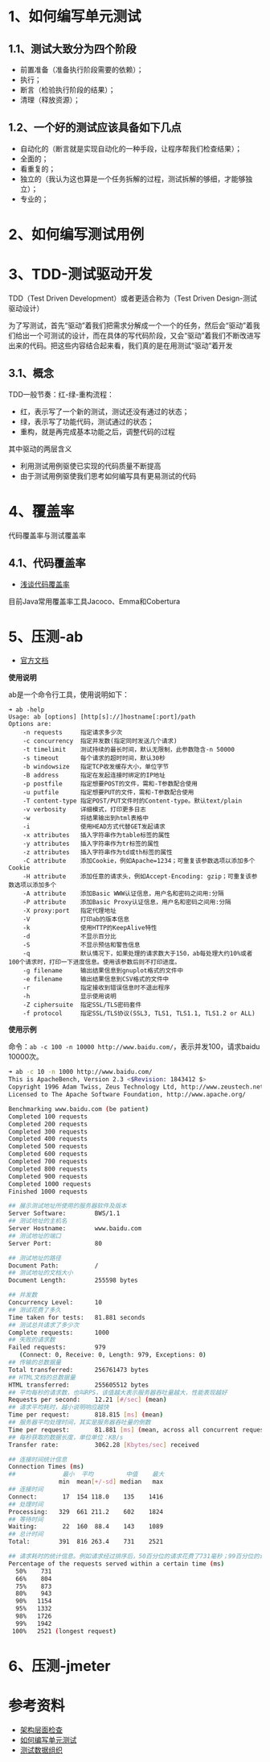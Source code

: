 # 1、如何编写单元测试

## 1.1、测试大致分为四个阶段

- 前置准备（准备执行阶段需要的依赖）；
- 执行；
- 断言（检验执行阶段的结果）；
- 清理（释放资源）；

## 1.2、一个好的测试应该具备如下几点

- 自动化的（断言就是实现自动化的一种手段，让程序帮我们检查结果）；
- 全面的；
- 看重复的；
-  独立的（我认为这也算是一个任务拆解的过程，测试拆解的够细，才能够独立）；
- 专业的；



# 2、如何编写测试用例

# 3、TDD-测试驱动开发

TDD（Test Driven Development）或者更适合称为（Test Driven Design-测试驱动设计）

为了写测试，首先“驱动”着我们把需求分解成一个一个的任务，然后会“驱动”着我们给出一个可测试的设计，而在具体的写代码阶段，又会“驱动”着我们不断改进写出来的代码。把这些内容结合起来看，我们真的是在用测试“驱动”着开发

## 3.1、概念

TDD一般节奏：红-绿-重构流程：
- 红，表示写了一个新的测试，测试还没有通过的状态；
- 绿，表示写了功能代码，测试通过的状态；
- 重构，就是再完成基本功能之后，调整代码的过程

其中驱动的两层含义
- 利用测试用例驱使已实现的代码质量不断提高
- 由于测试用例驱使我们思考如何编写具有更易测试的代码

# 4、覆盖率

代码覆盖率与测试覆盖率

## 4.1、代码覆盖率

- [浅谈代码覆盖率](https://tech.youzan.com/code-coverage/)

目前Java常用覆盖率工具Jacoco、Emma和Cobertura


# 5、压测-ab

- [官方文档](https://httpd.apache.org/docs/2.4/programs/ab.html)

**使用说明**

ab是一个命令行工具，使用说明如下：
```
➜ ab -help
Usage: ab [options] [http[s]://]hostname[:port]/path
Options are:
    -n requests     指定请求多少次
    -c concurrency  指定并发数(指定同时发送几个请求)
    -t timelimit    测试持续的最长时间，默认无限制，此参数隐含-n 50000
    -s timeout      每个请求的超时时间，默认30秒
    -b windowsize   指定TCP收发缓存大小，单位字节
    -B address      指定在发起连接时绑定的IP地址
    -p postfile     指定想要POST的文件，需和-T参数配合使用
    -u putfile      指定想要PUT的文件，需和-T参数配合使用
    -T content-type 指定POST/PUT文件时的Content-type。默认text/plain
    -v verbosity    详细模式，打印更多日志
    -w              将结果输出到html表格中
    -i              使用HEAD方式代替GET发起请求
    -x attributes   插入字符串作为table标签的属性
    -y attributes   插入字符串作为tr标签的属性
    -z attributes   插入字符串作为td或th标签的属性
    -C attribute    添加Cookie，例如Apache=1234；可重复该参数选项以添加多个Cookie
    -H attribute    添加任意的请求头，例如Accept-Encoding: gzip；可重复该参数选项以添加多个
    -A attribute    添加Basic WWW认证信息，用户名和密码之间用:分隔
    -P attribute    添加Basic Proxy认证信息，用户名和密码之间用:分隔
    -X proxy:port   指定代理地址
    -V              打印ab的版本信息
    -k              使用HTTP的KeepAlive特性
    -d              不显示百分比
    -S              不显示预估和警告信息
    -q              默认情况下，如果处理的请求数大于150，ab每处理大约10%或者100个请求时，打印一下进度信息。使用该参数后则不打印进度。
    -g filename     输出结果信息到gnuplot格式的文件中
    -e filename     输出结果信息到CSV格式的文件中
    -r              指定接收到错误信息时不退出程序
    -h              显示使用说明
    -Z ciphersuite  指定SSL/TLS密码套件
    -f protocol     指定SSL/TLS协议(SSL3, TLS1, TLS1.1, TLS1.2 or ALL)
```

**使用示例**

命令：`ab -c 100 -n 10000 http://www.baidu.com/`，表示并发100，请求baidu 10000次。
```bash
➜ ab -c 10 -n 1000 http://www.baidu.com/
This is ApacheBench, Version 2.3 <$Revision: 1843412 $>
Copyright 1996 Adam Twiss, Zeus Technology Ltd, http://www.zeustech.net/
Licensed to The Apache Software Foundation, http://www.apache.org/

Benchmarking www.baidu.com (be patient)
Completed 100 requests
Completed 200 requests
Completed 300 requests
Completed 400 requests
Completed 500 requests
Completed 600 requests
Completed 700 requests
Completed 800 requests
Completed 900 requests
Completed 1000 requests
Finished 1000 requests

## 展示测试地址所使用的服务器软件及版本
Server Software:        BWS/1.1
## 测试地址的主机名
Server Hostname:        www.baidu.com
## 测试地址的端口
Server Port:            80

## 测试地址的路径
Document Path:          /
## 测试地址的文档大小
Document Length:        255598 bytes

## 并发数
Concurrency Level:      10
## 测试花费了多久
Time taken for tests:   81.881 seconds
## 测试总共请求了多少次
Complete requests:      1000
## 失败的请求数
Failed requests:        979
   (Connect: 0, Receive: 0, Length: 979, Exceptions: 0)
## 传输的总数据量
Total transferred:      256761473 bytes
## HTML文档的总数据量
HTML transferred:       255605512 bytes
## 平均每秒的请求数，也叫RPS，该值越大表示服务器吞吐量越大，性能表现越好
Requests per second:    12.21 [#/sec] (mean)
## 请求平均耗时，越小说明响应越快
Time per request:       818.815 [ms] (mean)
## 服务器平均处理时间，其实是服务器吞吐量的倒数
Time per request:       81.881 [ms] (mean, across all concurrent requests)
## 每秒获取的数据长度，单位单位：KB/s
Transfer rate:          3062.28 [Kbytes/sec] received

## 连接时间统计信息
Connection Times (ms)
##             最小  平均         中值    最大
              min  mean[+/-sd] median   max
## 连接时间
Connect:       17  154 118.0    135    1416
## 处理时间
Processing:   329  661 211.2    602    1824
## 等待时间
Waiting:       22  160  88.4    143    1089
## 总计时间
Total:        391  816 263.4    731    2521

## 请求耗时的统计信息。例如请求经过排序后，50百分位的请求花费了731毫秒；99百分位的请求花费了1942毫秒等
Percentage of the requests served within a certain time (ms)
  50%    731
  66%    804
  75%    873
  80%    943
  90%   1154
  95%   1332
  98%   1726
  99%   1942
 100%   2521 (longest request)
```

# 6、压测-jmeter




# 参考资料

- [架构层面检查](https://www.archunit.org/)
- [如何编写单元测试](https://developer.aliyun.com/article/783992)
- [测试数据组织](https://github.com/dreamhead/object-bot)
